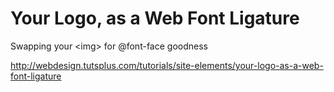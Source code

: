 Your Logo, as a Web Font Ligature
================================

Swapping your &lt;img> for @font-face goodness

http://webdesign.tutsplus.com/tutorials/site-elements/your-logo-as-a-web-font-ligature
